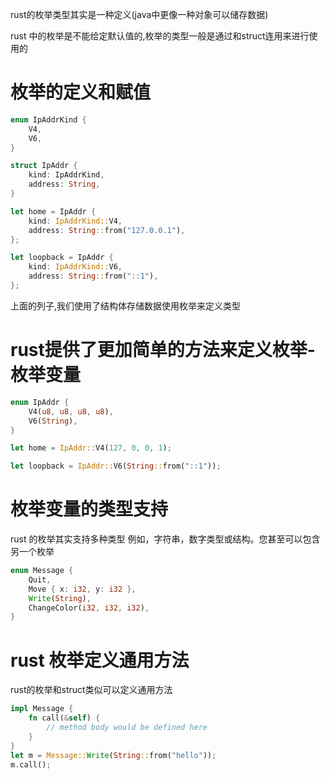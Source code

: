 
rust的枚举类型其实是一种定义(java中更像一种对象可以储存数据)

rust 中的枚举是不能给定默认值的,枚举的类型一般是通过和struct连用来进行使用的

# 枚举的定义和赋值

```rust
enum IpAddrKind {
    V4,
    V6,
}

struct IpAddr {
    kind: IpAddrKind,
    address: String,
}

let home = IpAddr {
    kind: IpAddrKind::V4,
    address: String::from("127.0.0.1"),
};

let loopback = IpAddr {
    kind: IpAddrKind::V6,
    address: String::from("::1"),
};
```

上面的列子,我们使用了结构体存储数据使用枚举来定义类型

# rust提供了更加简单的方法来定义枚举- 枚举变量

```rust
enum IpAddr {
    V4(u8, u8, u8, u8),
    V6(String),
}

let home = IpAddr::V4(127, 0, 0, 1);

let loopback = IpAddr::V6(String::from("::1"));
```

# 枚举变量的类型支持

rust 的枚举其实支持多种类型 例如，字符串，数字类型或结构。您甚至可以包含另一个枚举

```rust
enum Message {
    Quit,
    Move { x: i32, y: i32 },
    Write(String),
    ChangeColor(i32, i32, i32),
}
```

# rust 枚举定义通用方法

rust的枚举和struct类似可以定义通用方法

```rust
impl Message {
    fn call(&self) {
        // method body would be defined here
    }
}
let m = Message::Write(String::from("hello"));
m.call();
```
